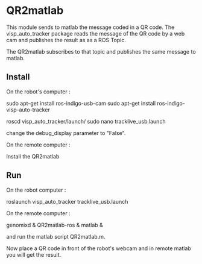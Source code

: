 # QR2matlab

This module sends to matlab the message coded in a QR code.
The visp_auto_tracker package reads the message of the QR code by a web cam and publishes the result as as a ROS Topic.

The QR2matlab subscribes to that topic and publishes the same message to matlab.

## Install

On the robot's computer :

sudo apt-get install ros-indigo-usb-cam
sudo apt-get install ros-indigo-visp-auto-tracker

roscd visp_auto_tracker/launch/
sudo nano tracklive_usb.launch

change the debug_display parameter to "False".


On the remote computer :

Install the QR2matlab

## Run

On the robot computer :

roslaunch visp_auto_tracker tracklive_usb.launch

On the remote computer :

genomixd & QR2matlab-ros & matlab &

and run the matlab script QR2matlab.m.

Now place a QR code in front of the robot's webcam and in remote matlab you will get the result.

